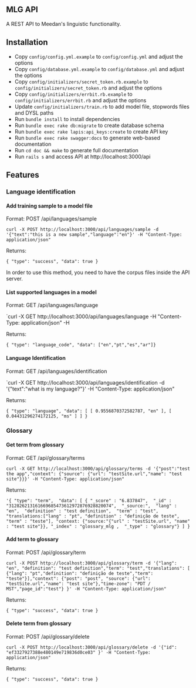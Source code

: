 ## MLG API

A REST API to Meedan's linguistic functionality.

## Installation

* Copy `config/config.yml.example` to `config/config.yml` and adjust the options
* Copy `config/database.yml.example` to `config/database.yml` and adjust the options
* Copy `config/initializers/secret_token.rb.example` to `config/initializers/secret_token.rb` and adjust the options
* Copy `config/initializers/errbit.rb.example` to `config/initializers/errbit.rb` and adjust the options
* Update `config/initializers/train.rb` to add model file, stopwords files and DYSL paths
* Run `bundle install` to install dependencies
* Run `bundle exec rake db:migrate` to create database schema
* Run `bundle exec rake lapis:api_keys:create` to create API key
* Run `bundle exec rake swagger:docs` to generate web-based documentation
* Run `cd doc && make` to generate full documentation
* Run `rails s` and access API at http://localhost:3000/api

## Features

### Language identification

#### Add training sample to a model file

Format: POST /api/languages/sample

`curl -X POST http://localhost:3000/api/languages/sample -d '{"text":"this is a new sample","language":"en"}' -H "Content-Type: application/json"`

Returns:

`{
  "type": "success",
  "data": true
}`

In order to use this method, you need to have the corpus files inside the API server.

#### List supported languages in a model

Format: GET /api/languages/language

`curl -X GET http://localhost:3000/api/languages/language -H "Content-Type: application/json" -H 

Returns:

`{ "type": "language_code", "data": ["en","pt","es","ar"]}`


#### Language Identification

Format: GET /api/languages/identification

`curl -X GET http://localhost:3000/api/languages/identification -d '{"text":"what is my language?"}' -H "Content-Type: application/json" 

Returns:

`{
  "type": "language",
  "data": [
    [
      0.9556870372582787,
      "en"
    ],
    [
      0.04431296274172125,
      "ms"
    ]
  ]
}`

### Glossary

#### Get term from glossary

Format: GET /api/glossary/terms

`curl -X GET http://localhost:3000/api/glossary/terms -d '{"post":"test the app","context": {"source": {"url": "testSite.url","name": "test site"}}}' -H "Content-Type: application/json"`

Returns:

`'{ "type": "term", 
  "data": [
     { "_score" : "6.837847", 
	"_id" : "312826213161669685473612972876928820074", 
	"_source:", 
	"lang" : "en", 
	"definition" : "test definition", 
	"term" : "test", 
	"translations:["lang" : "pt", "definition" : "definição de teste", "term" : "teste"], "context: {"source:"{"url" : "testSite.url", "name" : "test site"}},
	 "_index" : "glossary_mlg , 
	"_type" : "glossary"}
  ]
}`

#### Add term to glossary

Format: POST /api/glossary/term

`curl -X POST http://localhost:3000/api/glossary/term -d '{"lang": "en", "definition": "test definition","term": "test","translations": [ {"lang": "pt","definition": "definição de teste","term": "teste"}],"context": {"post": "post", "source": {"url": "testSite.url","name": "test site"},"time-zone": "PDT / MST","page_id":"test"} }' -H "Content-Type: application/json"`

Returns:

`{
  "type": "success",
  "data": true
}`

#### Delete term from glossary

Format: POST /api/glossary/delete

`curl -X POST http://localhost:3000/api/glossary/delete -d '{"id": "ef3327927388e480149e719836d0ce03" }' -H "Content-Type: application/json"`

Returns:

`{
  "type": "success",
  "data": true
}`
